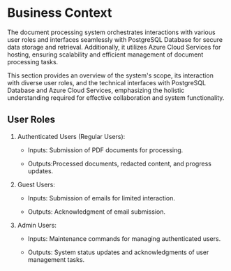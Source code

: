 # Business Context  

The document processing system orchestrates interactions with various user roles and interfaces seamlessly with PostgreSQL Database for secure data storage and retrieval. Additionally, it utilizes Azure Cloud Services for hosting, ensuring scalability and efficient management of document processing tasks. 

This section provides an overview of the system's scope, its interaction with diverse user roles, and the technical interfaces with PostgreSQL Database and Azure Cloud Services, emphasizing the holistic understanding required for effective collaboration and system functionality. 

## User Roles

1. Authenticated Users (Regular Users): 

   - Inputs: Submission of PDF documents for processing. 

   - Outputs:Processed documents, redacted content, and progress updates. 

  

2. Guest Users: 

   - Inputs: Submission of emails for limited interaction. 

   - Outputs: Acknowledgment of email submission. 

  

3. Admin Users: 

   - Inputs: Maintenance commands for managing authenticated users. 

   - Outputs: System status updates and acknowledgments of user management tasks. 

